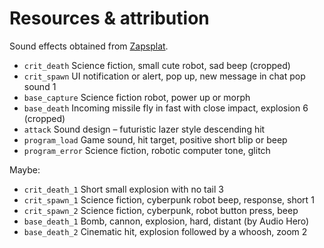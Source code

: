 # Resources & attribution

Sound effects obtained from [Zapsplat](https://www.zapsplat.com).

- `crit_death` Science fiction, small cute robot, sad beep (cropped)
- `crit_spawn` UI notification or alert, pop up, new message in chat pop sound 1
- `base_capture` Science fiction robot, power up or morph
- `base_death` Incoming missile fly in fast with close impact, explosion 6 (cropped)
- `attack` Sound design – futuristic lazer style descending hit
- `program_load` Game sound, hit target, positive short blip or beep
- `program_error` Science fiction, robotic computer tone, glitch

Maybe:

- `crit_death_1` Short small explosion with no tail 3
- `crit_spawn_1` Science fiction, cyberpunk robot beep, response, short 1
- `crit_spawn_2` Science fiction, cyberpunk, robot button press, beep
- `base_death_1` Bomb, cannon, explosion, hard, distant (by Audio Hero)
- `base_death_2` Cinematic hit, explosion followed by a whoosh, zoom 2
